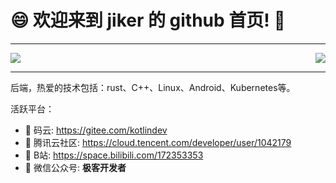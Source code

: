 # 😄 欢迎来到 jiker 的 github 首页! 👋

---

<img style="float: right;" src="https://github-readme-stats.vercel.app/api/top-langs/?username=jikerdev&show_icons=true&layout=compact&hide=javascript,html">

 
<img src="https://github-readme-stats.vercel.app/api?username=jikerdev&show_icons=true&icon_color=0366d6&text_color=24292e&bg_color=ffffff">

---

后端，热爱的技术包括：rust、C++、Linux、Android、Kubernetes等。

活跃平台：

- 🔭 码云: <https://gitee.com/kotlindev>
- 🤔 腾讯云社区: <https://cloud.tencent.com/developer/user/1042179>
- 👯 B站: <https://space.bilibili.com/172353353>
- 💬 微信公众号: **极客开发者**

<!--
**kotlindev/kotlindev** is a ✨ _special_ ✨ repository because its `README.md` (this file) appears on your GitHub profile.

Here are some ideas to get you started:

- 🔭 I’m currently working on ...
- 🌱 I’m currently learning ...
- 👯 I’m looking to collaborate on ...
- 🤔 I’m looking for help with ...
- 💬 Ask me about ...
- 📫 How to reach me: ...
- 😄 Pronouns: ...
- ⚡ Fun fact: ...
-->
